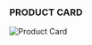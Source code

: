 ### PRODUCT CARD

![Product Card](https://github.com/user-attachments/assets/df78e1d0-e8e3-4ed7-904f-9cb7c2fee775)